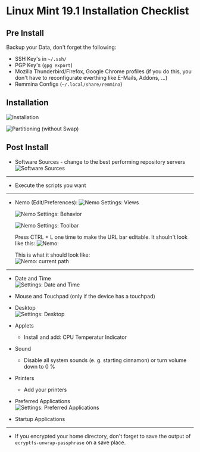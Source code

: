 # Linux Mint 19.1 Installation Checklist

## Pre Install
Backup your Data, don't forget the following:
* SSH Key's in `~/.ssh/`
* PGP Key's (`gpg export`)
* Mozilla Thunderbird/Firefox, Google Chrome profiles (if you do this, you don't have to reconfigurate everthing like E-Mails, Addons, ...)
* Remmina Configs (`~/.local/share/remmina`)

## Installation

![Installation](./img/install_1.png)  

![Partitioning (without Swap)](./img/install_2_without_swap.png)  

## Post Install
* Software Sources - change to the best performing repository servers
  ![Software Sources](./img/software_sources.png)  

---

* Execute the scripts you want

---


* Nemo (Edit/Preferences):
  ![Nemo Settings: Views](./img/nemo_views.png)

  ![Nemo Settings: Behavior](./img/nemo_behavior.png)

  ![Nemo Settings: Toolbar](./img/nemo_toolbar.png)

  Press CTRL + L one time to make the URL bar editable. It shouln't look like this:
  ![Nemo:](./img/nemo_head_wrong.png)

  This is what it should look like:  
  ![Nemo: current path](./img/nemo_head.png)

---

* Date and Time  
![Settings: Date and Time](./img/settings_date_time.png)


* Mouse and Touchpad (only if the device has a touchpad)


* Desktop  
![Settings: Desktop](./img/settings_desktop.png)


* Applets  
  * Install and add: CPU Temperatur Indicator


* Sound  
  * Disable all system sounds (e. g. starting cinnamon) or turn volume down to 0 %


* Printers  
  * Add your printers


* Preferred Applications  
![Settings: Preferred Applications](./img/settings_preferred_applications.png)


* Startup Applications  

---

* If you encrypted your home directory, don't forget to save the output of `ecryptfs-unwrap-passphrase` on a save place.
